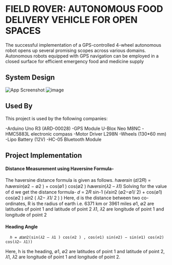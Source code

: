 # FIELD ROVER: AUTONOMOUS FOOD DELIVERY VEHICLE FOR OPEN SPACES

The successful implementation of a GPS-controlled 4-wheel autonomous robot opens up several promising scopes across various domains. Autonomous robots equipped with GPS navigation can be employed in a closed surface for efficient emergency food and medicine supply
## System Design

![App Screenshot](![image](https://github.com/sunzidulislam/Autonomous-CAR-System-project-/assets/60359567/bb462654-4530-4a67-8d2f-fc3a1c9a0dc7)
)
![image](https://github.com/sunzidulislam/Autonomous-CAR-System-project-/assets/60359567/c899c367-e31d-475c-a2aa-10d883bd754b)

## Used By

This project is used by the following companies:

  -Arduino Uno R3 (ARD-00028)
  -GPS Module U-Blox Neo M8NC
  -HMC5883L electronic compass
  -Motor Driver L298N
  -Wheels (130*60 mm)
  -Lipo Battery (12V)
  -HC-05 Bluetooth Module

## Project Implementation

#### Distance Measurement using Haversine Formula-
The haversine distance formula is given as follows. 
    ℎ𝑎𝑣𝑒𝑟𝑠𝑖𝑛 (𝑑/2𝑅) = ℎ𝑎𝑣𝑒𝑟𝑠𝑖𝑛(∅2 − ∅2 ) + cos(∅1 ) cos(∅2 ) ℎ𝑎𝑣𝑒𝑟𝑠𝑖𝑛(𝜆2 – 𝜆1) 
Solving for the value of d we get the distance formula-
    𝑑 = 2𝑅 sin-1 (√𝑠𝑖𝑛2 (∅2−∅1/ 2) + cos(∅1) cos(∅2 ) 𝑠𝑖𝑛2 ( 𝜆2− 𝜆1/ 2 ) ) 
Here,
  d is the distance between two co-ordinates, 
  R is the radius of earth i.e. 6371 km or 3961 miles
  ∅1, ∅2 are latitudes of point 1 and latitude of point 2 
  𝜆1, 𝜆2 are longitude of point 1 and longitude of point 2 

#### Heading Angle
      ℎ = 𝑎𝑡𝑎𝑛2(sin(𝜆2 – 𝜆1 ) cos(∅2 ) , cos(∅1) sin(∅2) − sin(∅1) cos(∅2) cos(𝜆2− 𝜆1))
Here, h is the heading, 
                   ∅1, ∅2 are latitudes of point 1 and latitude of point 2,
                  𝜆1, 𝜆2 are longitude of point 1 and longitude of point 2. 









